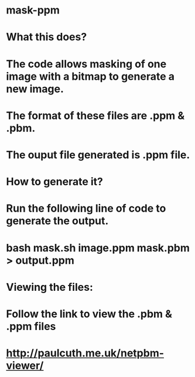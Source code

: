 # mask-ppm
# What this does?
# The code allows masking of one image with a bitmap to generate a new image. 
# The format of these files are  .ppm & .pbm. 
# The ouput file generated is .ppm file.

# How to generate it?
# Run the following line of code to generate the output. 
# bash mask.sh image.ppm mask.pbm > output.ppm

# Viewing the files:
# Follow the link to view the .pbm & .ppm files
# http://paulcuth.me.uk/netpbm-viewer/
